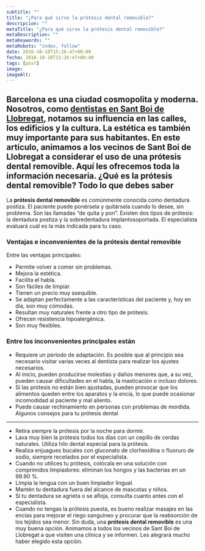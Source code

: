```yaml
---
subtitle: ""
title: "¿Para qué sirve la prótesis dental removible?"
descripcion: ""
metaTitle: "¿Para qué sirve la prótesis dental removible?"
metaDescription: ""
metaKeywords: ""
metaRobots: "index, follow"
date: 2016-10-10T15:26:47+00:00
fecha: 2016-10-10T15:26:47+00:00
tags: [post]
image: 
imageAlt: 
---
```

Barcelona es una ciudad cosmopolita y moderna. Nosotros, como [dentistas en Sant Boi de Llobregat](http://centredentalbaste.com/), notamos su influencia en las calles, los edificios y la cultura. La estética es también muy importante para sus habitantes. En este artículo, animamos a los vecinos de Sant Boi de Llobregat a considerar el uso de una **prótesis dental removible**. Aquí les ofrecemos toda la información necesaria.
¿Qué es la prótesis dental removible? Todo lo que debes saber
---------
La **prótesis dental removible** es comúnmente conocida como dentadura postiza. El paciente puede ponérsela y quitársela cuando lo desee, sin problema. Son las llamadas “de quita y pon”. Existen dos tipos de prótesis: la dentadura postiza y la sobredentadura implantosoportada. El especialista evaluará cuál es la más indicada para tu caso.
### Ventajas e inconvenientes de la prótesis dental removible
Entre las ventajas principales:
* Permite volver a comer sin problemas.
* Mejora la estética.
* Facilita el habla.
* Son fáciles de limpiar.
* Tienen un precio muy asequible.
* Se adaptan perfectamente a las características del paciente y, hoy en día, son muy cómodas.
* Resultan muy naturales frente a otro tipo de prótesis.
* Ofrecen resistencia hipoalergénica.
* Son muy flexibles.
### Entre los inconvenientes principales están
* Requiere un periodo de adaptación. Es posible que al principio sea necesario visitar varias veces al dentista para realizar los ajustes necesarios.
* Al inicio, pueden producirse molestias y daños menores que, a su vez, pueden causar dificultades en el habla, la masticación o incluso dolores.
* Si las prótesis no están bien ajustadas, pueden provocar que los alimentos queden entre los aparatos y la encía, lo que puede ocasionar incomodidad al paciente y mal aliento.
* Puede causar rechinamiento en personas con problemas de mordida.
Algunos consejos para tu prótesis dental
---
* Retira siempre la prótesis por la noche para dormir.
* Lava muy bien la prótesis todos los días con un cepillo de cerdas naturales. Utiliza hilo dental especial para la prótesis.
* Realiza enjuagues bucales con gluconato de clorhexidina o fluoruro de sodio, siempre recetados por el especialista.
* Cuando no utilices tu prótesis, colócala en una solución con comprimidos limpiadores: eliminan los hongos y las bacterias en un 99.90 %.
* Limpia la lengua con un buen limpiador lingual.
* Mantén tu dentadura fuera del alcance de mascotas y niños.
* Si tu dentadura se agrieta o se afloja, consulta cuanto antes con el especialista.
* Cuando no tengas la prótesis puesta, es bueno realizar masajes en las encías para mejorar el riego sanguíneo y procurar que la reabsorción de los tejidos sea menor.
Sin duda, una **prótesis dental removible** es una muy buena opción. Animamos a todos los vecinos de Sant Boi de Llobregat a que visiten una clínica y se informen. Les alegrará mucho haber elegido esta opción.
